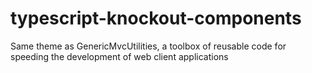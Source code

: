 # typescript-knockout-components
Same theme as GenericMvcUtilities, a toolbox of reusable code for speeding the development of web client applications
